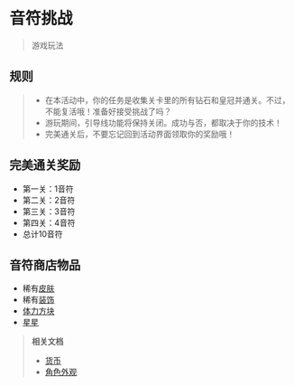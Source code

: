 # 音符挑战

> 游戏玩法

## 规则

<blockquote>

- 在本活动中，你的任务是收集关卡里的所有钻石和皇冠并通关。不过，不能复活哦！准备好接受挑战了吗？
- 游玩期间，引导线功能将保持关闭。成功与否，都取决于你的技术！
- 完美通关后，不要忘记回到活动界面领取你的奖励哦！

</blockquote>

## 完美通关奖励
- 第一关：1音符
- 第二关：2音符
- 第三关：3音符
- 第四关：4音符
- 总计10音符

## 音符商店物品
- 稀有[皮肤](/dlce/character.md#skins)
- 稀有[装饰](/dlce/character.md#dec)
- [体力方块](/dlce/coins.md#cube)
- [星星](/dlce/coins.md#coins)

<blockquote>

**相关文档**
- [货币](/dlce/coins.md)
- [角色外观](/dlce/character.md)

</blockquote>